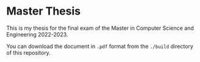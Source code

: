 # Master Thesis

This is my thesis for the final exam of the Master in Computer Science and Engineering 2022-2023.

You can download the document in `.pdf` format from the `./build` directory of this repository.